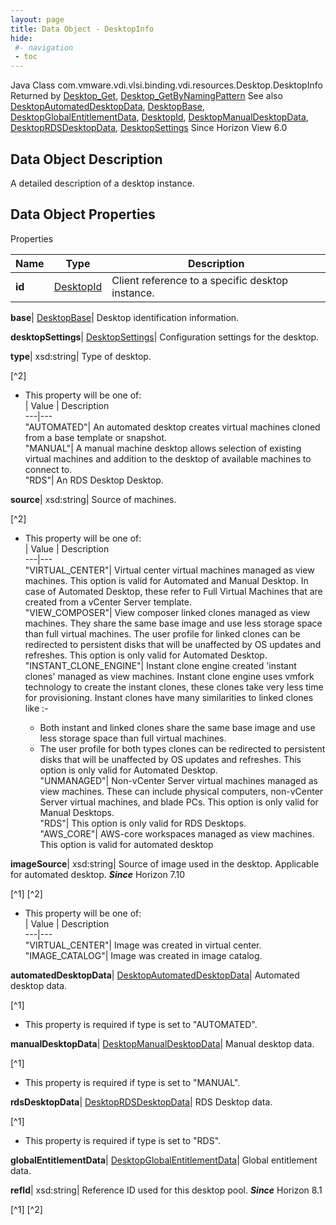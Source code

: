 ```yaml
---
layout: page
title: Data Object - DesktopInfo
hide:
 #- navigation
 - toc
---
```






Java Class
    com.vmware.vdi.vlsi.binding.vdi.resources.Desktop.DesktopInfo
Returned by
     [Desktop_Get](vdi.resources.Desktop.md#get), [Desktop_GetByNamingPattern](vdi.resources.Desktop.md#getByNamingPattern)
See also
     [DesktopAutomatedDesktopData](vdi.resources.Desktop.AutomatedDesktopData.md), [DesktopBase](vdi.resources.Desktop.DesktopBase.md), [DesktopGlobalEntitlementData](vdi.resources.Desktop.GlobalEntitlementData.md), [DesktopId](vdi.entity.DesktopId.md), [DesktopManualDesktopData](vdi.resources.Desktop.ManualDesktopData.md), [DesktopRDSDesktopData](vdi.resources.Desktop.RDSDesktopData.md), [DesktopSettings](vdi.resources.Desktop.DesktopSettings.md)
Since 
    Horizon View 6.0

## Data Object Description 

A detailed description of a desktop instance. 

## Data Object Properties

Properties

Name |  Type |  Description   
---|---|---  
**id**| [DesktopId](vdi.entity.DesktopId.md)|  Client reference to a specific desktop instance.   
  
**base**| [DesktopBase](vdi.resources.Desktop.DesktopBase.md)|  Desktop identification information.   
  
**desktopSettings**| [DesktopSettings](vdi.resources.Desktop.DesktopSettings.md)|  Configuration settings for the desktop.   
  
**type**|  xsd:string|  Type of desktop.   


[^2]
  * This property will be one of:  
|  Value |  Description   
---|---  
"AUTOMATED"| An automated desktop creates virtual machines cloned from a base template or snapshot.  
"MANUAL"| A manual machine desktop allows selection of existing virtual machines and addition to the desktop of available machines to connect to.  
"RDS"| An RDS Desktop Desktop.  

  
**source**|  xsd:string|  Source of machines.   


[^2]
  * This property will be one of:  
|  Value |  Description   
---|---  
"VIRTUAL_CENTER"| Virtual center virtual machines managed as view machines. This option is valid for Automated and Manual Desktop. In case of Automated Desktop, these refer to Full Virtual Machines that are created from a vCenter Server template.  
"VIEW_COMPOSER"| View composer linked clones managed as view machines. They share the same base image and use less storage space than full virtual machines. The user profile for linked clones can be redirected to persistent disks that will be unaffected by OS updates and refreshes. This option is only valid for Automated Desktop.  
"INSTANT_CLONE_ENGINE"| Instant clone engine created 'instant clones' managed as view machines. Instant clone engine uses vmfork technology to create the instant clones, these clones take very less time for provisioning. Instant clones have many similarities to linked clones like :-  

    * Both instant and linked clones share the same base image and use less storage space than full virtual machines.
    * The user profile for both types clones can be redirected to persistent disks that will be unaffected by OS updates and refreshes.
This option is only valid for Automated Desktop.  
"UNMANAGED"| Non-vCenter Server virtual machines managed as view machines. These can include physical computers, non-vCenter Server virtual machines, and blade PCs. This option is only valid for Manual Desktops.  
"RDS"| This option is only valid for RDS Desktops.  
"AWS_CORE"| AWS-core workspaces managed as view machines. This option is valid for automated desktop  

  
**imageSource**|  xsd:string|  Source of image used in the desktop. Applicable for automated desktop.  **_Since_** Horizon 7.10  


[^1]
[^2]
  * This property will be one of:  
|  Value |  Description   
---|---  
"VIRTUAL_CENTER"| Image was created in virtual center.  
"IMAGE_CATALOG"| Image was created in image catalog.  

  
**automatedDesktopData**| [DesktopAutomatedDesktopData](vdi.resources.Desktop.AutomatedDesktopData.md)|  Automated desktop data.   


[^1]
  * This property is required if type is set to "AUTOMATED".

  
**manualDesktopData**| [DesktopManualDesktopData](vdi.resources.Desktop.ManualDesktopData.md)|  Manual desktop data.   


[^1]
  * This property is required if type is set to "MANUAL".

  
**rdsDesktopData**| [DesktopRDSDesktopData](vdi.resources.Desktop.RDSDesktopData.md)|  RDS Desktop data.   


[^1]
  * This property is required if type is set to "RDS".

  
**globalEntitlementData**| [DesktopGlobalEntitlementData](vdi.resources.Desktop.GlobalEntitlementData.md)|  Global entitlement data.   
  
**refId**|  xsd:string|  Reference ID used for this desktop pool.  **_Since_** Horizon 8.1  


[^1]
[^2]

  
  

  

